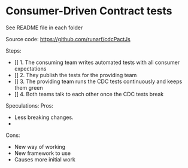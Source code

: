 # Consumer-Driven Contract tests

See README file in each folder

Source code: https://github.com/runarf/cdcPactJs

Steps:

- [] 1. The consuming team writes automated tests with all consumer expectations
- [] 2. They publish the tests for the providing team
- [] 3. The providing team runs the CDC tests continuously and keeps them green
- [] 4. Both teams talk to each other once the CDC tests break

Speculations:
Pros:

- Less breaking changes.
-

Cons:

- New way of working
- New framework to use
- Causes more initial work
